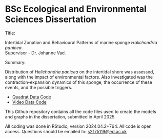 # BSc Ecological and Environmental Sciences Dissertation

Title: 

Intertidal Zonation and Behavioural Patterns of marine sponge _Halichondria panicea_.  
Supervisor - Dr. Johanne Vad.

Summary:

Distribution of _Halichondria panicea_ on the intertidal shore was assessed, along with the impact of environmental factors. 
Also investigated was the contraction-expansion dynamics of this sponge, the occurrence of these events, and the possible triggers. 


- [Quadrat Data Code](https://github.com/IssieJ/dissertation/tree/main/quadrat_data_code)
- [Video Data Code](https://github.com/IssieJ/dissertation/tree/main/video_analysis_code)


This Github repository contains all the code files used to create the models and graphs in the dissertation, submitted in April 2025. 

All coding was done in RStudio, version 2024.04.2+764. 
All code is open access. 
Questions should be emailed to: s2175119@ed.ac.uk
